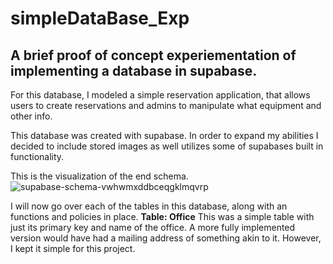 # simpleDataBase_Exp
A brief proof of concept experiementation of implementing a database in supabase.
----------------------------------------------------------------------------------------------

For this database, I modeled a simple reservation application, that allows users to create reservations and admins to manipulate what equipment and other info.

This database was created with supabase. In order to expand my abilities I decided to include stored images as well utilizes some of supabases built in functionality.

This is the visualization of the end schema. 
![supabase-schema-vwhwmxddbceqgklmqvrp](https://github.com/user-attachments/assets/5176302e-546e-4f4c-8e15-f38581a33fb5)

I will now go over each of the tables in this database, along with an functions and policies in place.
  **Table: Office**
    This was a simple table with just its primary key and name of the office. A more fully implemented version would have had a mailing address of something akin to it.             However, I kept it simple for this project. 
